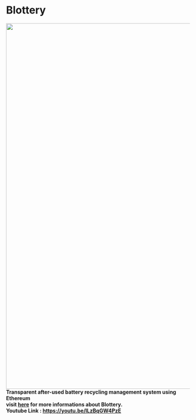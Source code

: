 # Blottery
<img width="1000" src="https://user-images.githubusercontent.com/32731032/84232090-836a9d80-ab2a-11ea-9c7d-2e70cbaf1931.PNG"><br>
**Transparent after-used battery recycling management system using Ethereum**<br>
**visit [here](https://github.com/teddy309/Blottery/wiki) for more informations about Blottery.**<br>
**Youtube Link : https://youtu.be/lLzBqGW4PzE**
